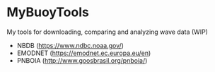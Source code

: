 # MyBuoyTools

My tools for downloading, comparing and analyzing wave data (WIP)

- NBDB (https://www.ndbc.noaa.gov/)
- EMODNET (https://emodnet.ec.europa.eu/en)
- PNBOIA  (http://www.goosbrasil.org/pnboia/)






